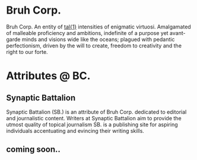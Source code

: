 # Bruh Corp.

Bruh Corp. An entity of [tal{1}](https://bruh-corp.github.io/pages/tal-doc.html) intensities of enigmatic virtuosi. Amalgamated of malleable proficiency and ambitions, indefinite of a purpose yet avant-garde minds and visions wide like the oceans; plagued with pedantic perfectionism, driven by the will to create, freedom to creativity and the right to our forte.

# Attributes @ BC.

## Synaptic Battalion

Synaptic Battalion (SB.) is an attribute of Bruh Corp. dedicated to editorial and journalistic content. Writers at Synaptic Battalion aim to provide the utmost quality of topical journalism SB. is a publishing site for aspiring individuals accentuating and evincing their writing skills.

## coming soon..